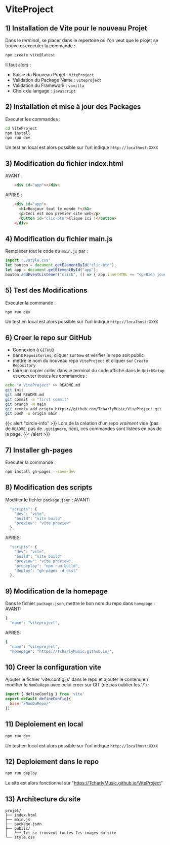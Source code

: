 # ViteProject

## 1) Installation de **Vite** pour le nouveau Projet 
Dans le *terminal*, se placer dans le repertoire ou l'on veut que le projet se trouve et executer la commande : 
```bash
npm create vite@latest
```
Il faut alors : 
- Saisie du Nouveau Projet : `ViteProject`
- Validation du Package Name : `viteproject`
- Validation du Framework : `vanilla`
- Choix du langage : `javascript`

## 2) Installation et mise à jour des Packages
Executer les commandes : 
```bash
cd ViteProject
npm install
npm run dev
```
Un test en local est alors possible sur l'url indiqué `http://localhost:XXXX`

## 3) Modification du fichier index.html
AVANT :
```html
    <div id="app"></div>
```
APRES :
```html
    <div id="app">
      <h1>Bonjour tout le monde !</h1>
      <p>Ceci est mon premier site web</p>
      <button id="clic-btn">Clique ici !</button>
    </div>
```

## 4) Modification du fichier main.js
Remplacer tout le code du `main.js` par :
```js
import './style.css'
let bouton = document.getElementById("clic-btn");
let app = document.getElementById("app");
bouton.addEventListener("click", () => { app.innerHTML += "<p>Bien joué !</p>" })
```

## 5) Test des Modifications
Executer la commande : 
```bash
npm run dev
```
Un test en local est alors possible sur l'url indiqué `http://localhost:XXXX`

## 6) Creer le repo sur GitHub
- Connexion à `GITHUB`
- dans `Repositories`, cliquer sur `New` et vérifier le repo soit public
- mettre le nom du nouveau repo `ViteProject` et cliquer sur `Create Repository`
- faire un copier coller dans le terminal du code affiché dans le `QuickSetup` et executer toutes les commandes :
```bash
echo "# ViteProject" >> README.md
git init
git add README.md
git commit -m "first commit"
git branch -M main
git remote add origin https://github.com/TcharlyMusic/ViteProject.git
git push -u origin main
```
{{< alert "circle-info" >}}
Lors de la création d'un repo *vraiment* vide (pas de `README`, pas de `.gitignore`, rien), ces commandes sont listées en bas de la page.
{{< /alert >}}

## 7) Installer gh-pages
Executer la commande : 
```bash
npm install gh-pages --save-dev
```

## 8) Modification des scripts
Modifier le fichier `package.json` :
AVANT:
```js
  "scripts": {
    "dev": "vite",
    "build": "vite build",
    "preview": "vite preview"
  },
```
APRES:
```js
  "scripts": {
    "dev": "vite",
    "build": "vite build",
    "preview": "vite preview",
    "predeploy": "npm run build",
    "deploy": "gh-pages -d dist"
  },
```

## 9) Modification de la homepage 
Dans le fichier `package.json`, mettre le bon nom du repo dans `homepage` : 
AVANT:
```js
{
  "name": "viteproject",
```
APRES:
```bash
{
  "name": "viteproject",
  "homepage": "https://TcharlyMusic.github.io/",
```

## 10) Creer la configuration vite
Ajouter le fichier 'vite.config.js' dans le repo et ajouter le contenu en modifier le `NomDuRepo` avec celui creer sur GIT (ne pas oublier les '/') : 
```js
import { defineConfig } from 'vite'
export default defineConfig({
  base:'/NomDuRepo/'
})
```

## 11) Deploiement en local
```bash
npm run dev
```
Un test en local est alors possible sur l'url indiqué `http://localhost:XXXX`

## 12) Deploiement dans le repo
```bash
npm run deploy
```
Le site est alors fonctionnel sur "https://TcharlyMusic.github.io/ViteProject"


## 13) Architecture du site
```
projet/
├── index.html
├── main.js
├── package.json
├── public/
│   └── Ici se trouvent toutes les images du site
└── style.css
```

